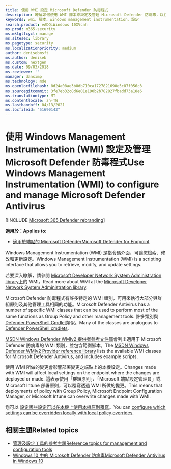 ```yaml
---
title: 使用 WMI 設定 Microsoft Defender 防毒程式
description: 瞭解如何使用 WMI 腳本來設定及管理 Microsoft Defender 防病毒，以在 Microsoft Defender for Endpoint 中取得、修改和更新設定。
keywords: wmi、腳本、windows management instrumentation、設定
search.product: eADQiWindows 10XVcnh
ms.prod: m365-security
ms.mktglfcycl: manage
ms.sitesec: library
ms.pagetype: security
ms.localizationpriority: medium
author: denisebmsft
ms.author: deniseb
ms.custom: nextgen
ms.date: 09/03/2018
ms.reviewer: ''
manager: dansimp
ms.technology: mde
ms.openlocfilehash: 8d24a08ae3b8db710ca1727821690e5c87f056c3
ms.sourcegitcommit: 3fe7eb32c8d6e01e190b2b782827fbadd73a18e6
ms.translationtype: MT
ms.contentlocale: zh-TW
ms.lasthandoff: 04/13/2021
ms.locfileid: "51690143"
---
```

# <a name="use-windows-management-instrumentation-wmi-to-configure-and-manage-microsoft-defender-antivirus"></a><span data-ttu-id="7ca72-104">使用 Windows Management Instrumentation (WMI) 設定及管理 Microsoft Defender 防毒程式</span><span class="sxs-lookup"><span data-stu-id="7ca72-104">Use Windows Management Instrumentation (WMI) to configure and manage Microsoft Defender Antivirus</span></span>

[!INCLUDE [Microsoft 365 Defender rebranding](../../includes/microsoft-defender.md)]


<span data-ttu-id="7ca72-105">**適用於：**</span><span class="sxs-lookup"><span data-stu-id="7ca72-105">**Applies to:**</span></span>

- [<span data-ttu-id="7ca72-106">適用於端點的 Microsoft Defender</span><span class="sxs-lookup"><span data-stu-id="7ca72-106">Microsoft Defender for Endpoint</span></span>](/microsoft-365/security/defender-endpoint/)

<span data-ttu-id="7ca72-107">Windows Management Instrumentation (WMI) 是指令碼介面，可讓您檢索、修改和更新設定。</span><span class="sxs-lookup"><span data-stu-id="7ca72-107">Windows Management Instrumentation (WMI) is a scripting interface that allows you to retrieve, modify, and update settings.</span></span>

<span data-ttu-id="7ca72-108">若要深入瞭解，請參閱 [Microsoft Developer Network System Administration library](/windows/win32/wmisdk/wmi-start-page)上的 WMI。</span><span class="sxs-lookup"><span data-stu-id="7ca72-108">Read more about WMI at the [Microsoft Developer Network System Administration library](/windows/win32/wmisdk/wmi-start-page).</span></span>

<span data-ttu-id="7ca72-109">Microsoft Defender 防毒程式有許多特定的 WMI 類別，可用來執行大部分與群組原則及其他管理工具相同的功能。</span><span class="sxs-lookup"><span data-stu-id="7ca72-109">Microsoft Defender Antivirus has a number of specific WMI classes that can be used to perform most of the same functions as Group Policy and other management tools.</span></span> <span data-ttu-id="7ca72-110">許多類別與 [Defender PowerShell Cmdlet](use-powershell-cmdlets-microsoft-defender-antivirus.md)類似。</span><span class="sxs-lookup"><span data-stu-id="7ca72-110">Many of the classes are analogous to [Defender PowerShell cmdlets](use-powershell-cmdlets-microsoft-defender-antivirus.md).</span></span>

<span data-ttu-id="7ca72-111">[MSDN Windows Defender WMIv2 提供者參考文件庫](/previous-versions/windows/desktop/defender/windows-defender-wmiv2-apis-portal)會列出適用于 Microsoft Defender 防病毒的 WMI 類別，並包含範例腳本。</span><span class="sxs-lookup"><span data-stu-id="7ca72-111">The [MSDN Windows Defender WMIv2 Provider reference library](/previous-versions/windows/desktop/defender/windows-defender-wmiv2-apis-portal) lists the available WMI classes for Microsoft Defender Antivirus, and includes example scripts.</span></span>

<span data-ttu-id="7ca72-112">使用 WMI 所做的變更會影響部署變更之端點上的本機設定。</span><span class="sxs-lookup"><span data-stu-id="7ca72-112">Changes made with WMI will affect local settings on the endpoint where the changes are deployed or made.</span></span> <span data-ttu-id="7ca72-113">這表示使用「群組原則」、「Microsoft 端點設定管理員」或 Microsoft Intune 部署原則，可以覆寫透過 WMI 所做的變更。</span><span class="sxs-lookup"><span data-stu-id="7ca72-113">This means that deployments of policy with Group Policy, Microsoft Endpoint Configuration Manager, or Microsoft Intune can overwrite changes made with WMI.</span></span> 

<span data-ttu-id="7ca72-114">您可以 [設定哪些設定可以在本機上使用本機原則覆寫](configure-local-policy-overrides-microsoft-defender-antivirus.md)。</span><span class="sxs-lookup"><span data-stu-id="7ca72-114">You can [configure which settings can be overridden locally  with local policy overrides](configure-local-policy-overrides-microsoft-defender-antivirus.md).</span></span>

## <a name="related-topics"></a><span data-ttu-id="7ca72-115">相關主題</span><span class="sxs-lookup"><span data-stu-id="7ca72-115">Related topics</span></span>

- [<span data-ttu-id="7ca72-116">管理及設定工具的參考主題</span><span class="sxs-lookup"><span data-stu-id="7ca72-116">Reference topics for management and configuration tools</span></span>](configuration-management-reference-microsoft-defender-antivirus.md)
- [<span data-ttu-id="7ca72-117">Windows 10 中的 Microsoft Defender 防病毒</span><span class="sxs-lookup"><span data-stu-id="7ca72-117">Microsoft Defender Antivirus in Windows 10</span></span>](microsoft-defender-antivirus-in-windows-10.md)